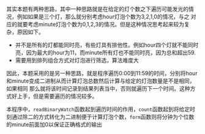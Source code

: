 其实本题有两种思路，其中一种思路就是在给定的灯个数之下遍历可能发光的情况，例如如果是三个灯，那么就分别考虑hour灯泡个数为3,2,1,0的情况，与之
对应的就要考虑minute灯泡个数为0,1,2,3的情况。但是这种情况思考起来较为复杂，原因如下。
* 并不是所有的灯都能同时亮，有些灯具有排他性。例如hour四个灯就不能同时亮，因为最大的hour为11，而minute所有灯也不能同时亮，因为总和超出59.
* 需要用到排列组合方式对灯泡进行筛选，算法难度大

因此，本题采用的是另一种思路，就是程序遍历0:00到11:59的时间，分别将hour和minute变成二进制从而计算灯泡总数然后计算与给定的灯泡数量是不是相同，如果相同
那么就将该时间记录到结果列表当中，否则就遍历下一个时间。这种方式好上手，但是需要遍历的情况较多。

本程序中，`readBinaryWatch`函数起到遍历时间的作用，`count`函数起到将给定时刻通过除二的方式转化为二进制便于计算灯泡个数，`form`函数则将分钟为个位数
的minute前面加0以保证正确格式的输出
